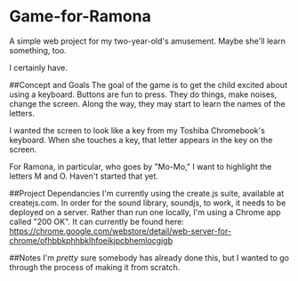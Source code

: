 # Game-for-Ramona
A simple web project for my two-year-old's amusement. Maybe she'll learn something, too.

I certainly have.

##Concept and Goals
The goal of the game is to get the child excited about using a keyboard. Buttons are fun to press. They do things, make noises, change the screen. Along the way, they may start to learn the names of the letters.

I wanted the screen to look like a key from my Toshiba Chromebook's keyboard. When she touches a key, that letter appears in the key on the screen.

For Ramona, in particular, who goes by "Mo-Mo," I want to highlight the letters M and O. Haven't started that yet.

##Project Dependancies
I'm currently using the create.js suite, available at createjs.com. In order for the sound library, soundjs, to work, it needs to be deployed on a server. Rather than run one locally, I'm using a Chrome app called "200 OK". It can currently be found here:
https://chrome.google.com/webstore/detail/web-server-for-chrome/ofhbbkphhbklhfoeikjpcbhemlocgigb

##Notes
I'm *pretty* sure somebody has already done this, but I wanted to go through the process of making it from scratch.
